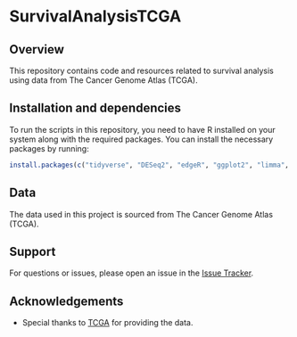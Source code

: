 # SurvivalAnalysisTCGA

## Overview
This repository contains code and resources related to survival analysis using data from The Cancer Genome Atlas (TCGA).

## Installation and dependencies
To run the scripts in this repository, you need to have R installed on your system along with the required packages. You can install the necessary packages by running:

```R
install.packages(c("tidyverse", "DESeq2", "edgeR", "ggplot2", "limma", "dplyr", "survival", "survminer"))
```

## Data
The data used in this project is sourced from The Cancer Genome Atlas (TCGA).

## Support
For questions or issues, please open an issue in the [Issue Tracker](https://github.com/KatyOtterstedt/SurvivalAnalysisTCGA/issues).

## Acknowledgements
- Special thanks to [TCGA](https://cancergenome.nih.gov/) for providing the data.
